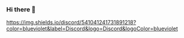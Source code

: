 ### Hi there 👋
https://img.shields.io/discord/541041241731891218?color=blueviolet&label=Discord&logo=Discord&logoColor=blueviolet

